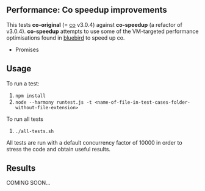 ## Performance: Co speedup improvements

This tests **co-original** (= [co](https://github.com/visionmedia/co) v3.0.4) against **co-speedup** (a refactor of v3.0.4). **co-speedup** attempts to use some of the VM-targeted performance optimisations found in [bluebird](https://github.com/petkaantonov/bluebird) to speed up co.

* Promises

## Usage

To run a test:

1. `npm install`
1. `node --harmony runtest.js -t <name-of-file-in-test-cases-folder-without-file-extension>`

To run all tests

1. `./all-tests.sh`

All tests are run with a default concurrency factor of 10000 in order to stress the code and obtain useful results.

## Results

COMING SOON...



